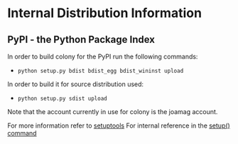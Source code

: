 # Internal Distribution Information

## PyPI - the Python Package Index

In order to build colony for the PyPI run the following commands:

* `python setup.py bdist bdist_egg bdist_wininst upload`

In order to build it for source distribution used:

* `python setup.py sdist upload`

Note that the account currently in use for colony is the joamag account.

For more information refer to [setuptools](http://packages.python.org/distribute/setuptools.html)
For internal reference in the [setup() command](http://docs.python.org/distutils/apiref.html#module-distutils.command.build_scripts)